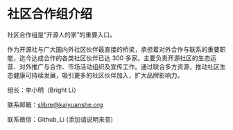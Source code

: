 # 社区合作组介绍

社区合作组是“开源人的家”的重要入口。

作为开源社与广大国内外社区伙伴最直接的桥梁，承担着对外合作与联系的重要职能，迄今达成合作的各类社区伙伴已达 300 多家。主要负责开源社区的生态运营、对外推广与合作、市场活动组织及宣传工作。通过联合多方资源，推动社区生态健康可持续发展，吸引更多的社区伙伴加入，扩大品牌影响力。

组长：李小明（Bright Li）

联系邮箱：slibre@kaiyuanshe.org

联系微信：Github_Li (添加请说明来意)